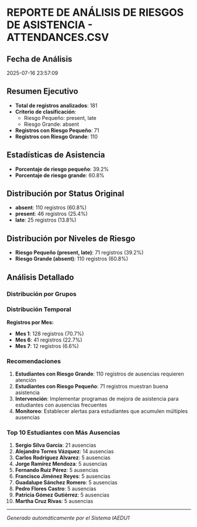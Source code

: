 
# REPORTE DE ANÁLISIS DE RIESGOS DE ASISTENCIA - ATTENDANCES.CSV

## Fecha de Análisis
2025-07-16 23:57:09

## Resumen Ejecutivo
- **Total de registros analizados**: 181
- **Criterio de clasificación**:
  - Riesgo Pequeño: present, late
  - Riesgo Grande: absent
- **Registros con Riesgo Pequeño**: 71
- **Registros con Riesgo Grande**: 110

## Estadísticas de Asistencia
- **Porcentaje de riesgo pequeño**: 39.2%
- **Porcentaje de riesgo grande**: 60.8%

## Distribución por Status Original
- **absent**: 110 registros (60.8%)
- **present**: 46 registros (25.4%)
- **late**: 25 registros (13.8%)


## Distribución por Niveles de Riesgo
- **Riesgo Pequeño (present, late)**: 71 registros (39.2%)
- **Riesgo Grande (absent)**: 110 registros (60.8%)

## Análisis Detallado

### Distribución por Grupos


### Distribución Temporal

**Registros por Mes:**
- **Mes 1**: 128 registros (70.7%)
- **Mes 6**: 41 registros (22.7%)
- **Mes 7**: 12 registros (6.6%)


### Recomendaciones
1. **Estudiantes con Riesgo Grande**: 110 registros de ausencias requieren atención
2. **Estudiantes con Riesgo Pequeño**: 71 registros muestran buena asistencia
3. **Intervención**: Implementar programas de mejora de asistencia para estudiantes con ausencias frecuentes
4. **Monitoreo**: Establecer alertas para estudiantes que acumulen múltiples ausencias

### Top 10 Estudiantes con Más Ausencias
1. **Sergio Silva García**: 21 ausencias
2. **Alejandro Torres Vázquez**: 14 ausencias
3. **Carlos Rodríguez Alvarez**: 5 ausencias
4. **Jorge Ramírez Mendoza**: 5 ausencias
5. **Fernando Ruiz Pérez**: 5 ausencias
6. **Francisco Jiménez Reyes**: 5 ausencias
7. **Guadalupe Sánchez Romero**: 5 ausencias
8. **Pedro Flores Castro**: 5 ausencias
9. **Patricia Gómez Gutiérrez**: 5 ausencias
10. **Martha Cruz Rivas**: 5 ausencias


---
*Generado automáticamente por el Sistema IAEDU1*
